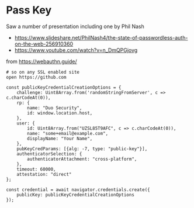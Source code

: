 # Pass Key

Saw a number of presentation including one by Phil Nash 

* https://www.slideshare.net/PhilNash4/the-state-of-passwordless-auth-on-the-web-256910360
* https://www.youtube.com/watch?v=n_DmQPGjovg

from https://webauthn.guide/

```
# so on any SSL enabled site
open https://github.com

const publicKeyCredentialCreationOptions = {
    challenge: Uint8Array.from('randomStringFromServer', c => c.charCodeAt(0)),
    rp: {
        name: "Duo Security",
        id: window.location.host,
    },
    user: {
        id: Uint8Array.from("UZSL85T9AFC", c => c.charCodeAt(0)),
        name: "some+email@example.com",
        displayName: "Your Name",
    },
    pubKeyCredParams: [{alg: -7, type: "public-key"}],
    authenticatorSelection: {
        authenticatorAttachment: "cross-platform",
    },
    timeout: 60000,
    attestation: "direct"
};

const credential = await navigator.credentials.create({
    publicKey: publicKeyCredentialCreationOptions
});
```
